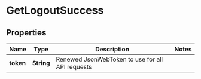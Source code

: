 
# GetLogoutSuccess

## Properties
Name | Type | Description | Notes
------------ | ------------- | ------------- | -------------
**token** | **String** | Renewed JsonWebToken to use for all API requests | 



